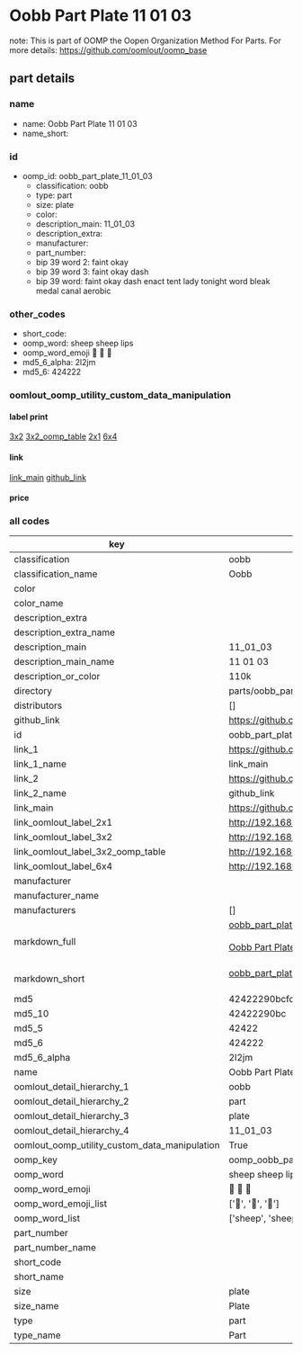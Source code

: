 # Oobb Part Plate 11 01 03  

note: This is part of OOMP the Oopen Organization Method For Parts. For more details: https://github.com/oomlout/oomp_base

##  part details





### name
* name: Oobb Part Plate 11 01 03
* name_short: 
### id
* oomp_id: oobb_part_plate_11_01_03
  * classification: oobb
  * type: part
  * size: plate
  * color: 
  * description_main: 11_01_03
  * description_extra: 
  * manufacturer: 
  * part_number: 
  * bip 39 word 2: faint okay
  * bip 39 word 3: faint okay dash
  * bip 39 word: faint okay dash enact tent lady tonight word bleak medal canal aerobic

### other_codes
* short_code: 
* oomp_word: sheep sheep lips
* oomp_word_emoji :sheep: :sheep: :lips:
* md5_6_alpha: 2l2jm
* md5_6: 424222






### oomlout_oomp_utility_custom_data_manipulation
#### label print
[3x2](http://192.168.1.245:1112/?label=oomp%202l2jm)
[3x2_oomp_table](http://192.168.1.107:1112/?label=oomp%202l2jm)
[2x1](http://192.168.1.242:1112/?label=oomp%202l2jm)
[6x4](http://192.168.1.55:1112/?label=oomp%202l2jm)    

#### link

[link_main](https://github.com/oomlout/oomlout_oomp_current_version_messy/tree/main/parts/oobb_part_plate_11_01_03) [github_link](https://github.com/oomlout/oomlout_oomp_part_src/tree/main/parts/oobb_part_plate_11_01_03)                             

#### price







### all codes 
| key | value |  
| --- | --- |  
| classification | oobb |  
| classification_name | Oobb |  
| color |  |  
| color_name |  |  
| description_extra |  |  
| description_extra_name |  |  
| description_main | 11_01_03 |  
| description_main_name | 11 01 03 |  
| description_or_color | 110k |  
| directory | parts/oobb_part_plate_11_01_03 |  
| distributors | [] |  
| github_link | https://github.com/oomlout/oomlout_oomp_part_src/tree/main/parts/oobb_part_plate_11_01_03 |  
| id | oobb_part_plate_11_01_03 |  
| link_1 | https://github.com/oomlout/oomlout_oomp_current_version_messy/tree/main/parts/oobb_part_plate_11_01_03 |  
| link_1_name | link_main |  
| link_2 | https://github.com/oomlout/oomlout_oomp_part_src/tree/main/parts/oobb_part_plate_11_01_03 |  
| link_2_name | github_link |  
| link_main | https://github.com/oomlout/oomlout_oomp_current_version_messy/tree/main/parts/oobb_part_plate_11_01_03 |  
| link_oomlout_label_2x1 | http://192.168.1.242:1112/?label=oomp%202l2jm |  
| link_oomlout_label_3x2 | http://192.168.1.245:1112/?label=oomp%202l2jm |  
| link_oomlout_label_3x2_oomp_table | http://192.168.1.107:1112/?label=oomp%202l2jm |  
| link_oomlout_label_6x4 | http://192.168.1.55:1112/?label=oomp%202l2jm |  
| manufacturer |  |  
| manufacturer_name |  |  
| manufacturers | [] |  
| markdown_full | [oobb_part_plate_11_01_03](https://github.com/oomlout/oomlout_oomp_current_version_messy/tree/main/parts/oobb_part_plate_11_01_03)<br>[](https://github.com/oomlout/oomlout_oomp_current_version_messy/tree/main/parts/oobb_part_plate_11_01_03)<br>[Oobb Part Plate 11 01 03](https://github.com/oomlout/oomlout_oomp_current_version_messy/tree/main/parts/oobb_part_plate_11_01_03)<br><br> |  
| markdown_short | [oobb_part_plate_11_01_03](https://github.com/oomlout/oomlout_oomp_current_version_messy/tree/main/parts/oobb_part_plate_11_01_03)<br><br> |  
| md5 | 42422290bcfd7c91f26fa4966f667a8f |  
| md5_10 | 42422290bc |  
| md5_5 | 42422 |  
| md5_6 | 424222 |  
| md5_6_alpha | 2l2jm |  
| name | Oobb Part Plate 11 01 03 |  
| oomlout_detail_hierarchy_1 | oobb |  
| oomlout_detail_hierarchy_2 | part |  
| oomlout_detail_hierarchy_3 | plate |  
| oomlout_detail_hierarchy_4 | 11_01_03 |  
| oomlout_oomp_utility_custom_data_manipulation | True |  
| oomp_key | oomp_oobb_part_plate_11_01_03 |  
| oomp_word | sheep sheep lips |  
| oomp_word_emoji | :sheep: :sheep: :lips: |  
| oomp_word_emoji_list | [':sheep:', ':sheep:', ':lips:'] |  
| oomp_word_list | ['sheep', 'sheep', 'lips'] |  
| part_number |  |  
| part_number_name |  |  
| short_code |  |  
| short_name |  |  
| size | plate |  
| size_name | Plate |  
| type | part |  
| type_name | Part |  
